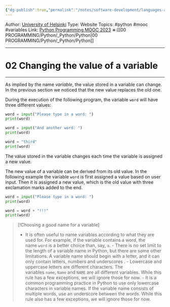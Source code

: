 ```yaml
---
{"dg-publish":true,"permalink":"/notes/software-development/languages-and-frameworks/python/0-python-programming-mooc/introduction/part-1/03-more-about-variables/02-changing-the-value-of-a-variable/","created":"2025-07-13T15:25:00.289+08:00"}
---
```


Author: [University of Helsinki](https://programming-23.mooc.fi/)
Type: Website
Topics: #python #mooc #variables
Link: [Python Programming MOOC 2023](https://programming-23.mooc.fi/)
∗:[[00 PROGRAMMING/Python/_Python/Python\|00 PROGRAMMING/Python/_Python/Python]] 

---
# 02 Changing the value of a variable

--- 
As implied by the name _variable_, the value stored in a variable can change. In the previous section we noticed that the new value replaces the old one.

During the execution of the following program, the variable `word` will have three different values:

```python
word = input("Please type in a word: ")
print(word)

word = input("And another word: ")
print(word)

word = "third"
print(word)
```
The value stored in the variable changes each time the variable is assigned a new value.

The new value of a variable can be derived from its old value. In the following example the variable `word` is first assigned a value based on user input. Then it is assigned a new value, which is the old value with three exclamation marks added to the end.

```python
word = input("Please type in a word: ")
print(word)

word = word + "!!!"
print(word)
```

> [!Choosing a good name for a variable]
> - It is often useful to name variables according to what they are used for. For example, if the variable contains a word, the name `word` is a better choice than, say, `a`.
    - There is no set limit to the length of a variable name in Python, but there are some other limitations. A variable name should begin with a letter, and it can only contain letters, numbers and underscores .
    - Lowercase and uppercase letters are different characters. The variables `name`, `Name` and `NAME` are all different variables. While this rule has a few exceptions, we will ignore those for now.
    - It is a common programming practice in Python to use only lowercase characters in variable names. If the variable name consists of multiple words, use an underscore between the words. While this rule also has a few exceptions, we will ignore those for now.
